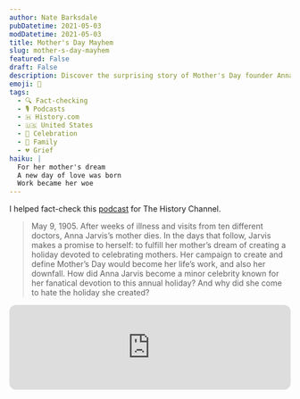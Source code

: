 ```yaml
---
author: Nate Barksdale
pubDatetime: 2021-05-03
modDatetime: 2021-05-03
title: Mother's Day Mayhem
slug: mother-s-day-mayhem
featured: False
draft: False
description: Discover the surprising story of Mother's Day founder Anna Jarvis. See how her promise to honor her mother sparked a lifelong battle against the holiday itself.
emoji: 🥀
tags:
  - 🔍 Fact-checking
  - 🎙️ Podcasts
  - 🇭 History.com
  - 🇺🇸 United States
  - 🎉 Celebration
  - 🌳 Family
  - 💔 Grief
haiku: |
  For her mother's dream
  A new day of love was born
  Work became her woe
---
```


I helped fact-check this [podcast](https://open.spotify.com/episode/1zuJMd7CNSzwK0XVFHCiSb?si=kBXH-Z36Q3G8u3k95FhZqw) for The History Channel.

> May 9, 1905. After weeks of illness and visits from ten different doctors, Anna Jarvis’s mother dies. In the days that follow, Jarvis makes a promise to herself: to fulfill her mother’s dream of creating a holiday devoted to celebrating mothers. Her campaign to create and define Mother’s Day would become her life’s work, and also her downfall. How did Anna Jarvis become a minor celebrity known for her fanatical devotion to this annual holiday? And why did she come to hate the holiday she created?

<iframe style="border-radius:12px" src="https://open.spotify.com/embed/episode/1zuJMd7CNSzwK0XVFHCiSb?utm_source=generator" width="100%" height="152" frameBorder="0" allowfullscreen="" allow="autoplay; clipboard-write; encrypted-media; fullscreen; picture-in-picture" loading="lazy"></iframe>
